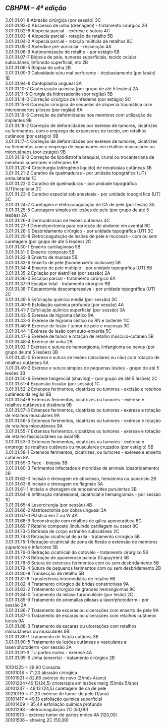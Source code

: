 ## ***CBHPM – 4ª edição***


3.01.01.01-8 Abrasão cirúrgica (por sessão) 3C  
3.01.01.93-0 Abscesso de unha (drenagem) - tratamento cirúrgico 2B  
3.01.01.02-6 Alopecia parcial - exérese e sutura 4C  
3.01.01.03-4 Alopecia parcial - rotação de retalho 5B  
3.01.01.04-2 Alopecia parcial - rotação múltipla de retalhos 8C  
3.01.01.05-0 Apêndice pré-auricular - ressecção 4A  
3.01.01.06-9 Autonomização de retalho - por estágio 5B  
3.01.01.07-7 Biópsia de pele, tumores superficiais, tecido celular subcutâneo,linfonodo superficial, etc 2B  
3.01.01.08-5 Biópsia de unha 2B  
3.01.01.09-3 Calosidade e/ou mal perfurante - desbastamento (por lesão) 1B  
3.01.01.94-8 Cantoplastia ungueal 3A  
3.01.01.10-7 Cauterização química (por grupo de até 5 lesões) 2A   
3.01.01.11-5 Cirurgia da hidrosadenite (por região) 5B  
3.01.01.14-0 Correção cirúrgica de linfedema (por estágio) 9C  
3.01.01.15-8 Correção cirúrgica de sequelas de alopecia traumática com microenxertos pilosos (por região) 6A   
3.01.01.16-6 Correção de deformidades nos membros com utilização de implantes 9B  
3.01.01.18-2 Correção de deformidades por exérese de tumores, cicatrizes ou ferimentos, com o emprego de expansores de tecido, em retalhos cutâneos (por estágio) 9B   
3.01.01.17-4 Correção de deformidades por exérese de tumores, cicatrizes ou ferimentos com o emprego de expansores em retalhos musculares ou miocutâneos (por estágio) 9B   
3.01.01.19-0 Correção de lipodistrofia braquial, crural ou trocanteriana de membros superiores e inferiores 9A  
3.01.01.20-4 Criocirurgia (nitrogênio líquido) de neoplasias cutâneas 3B   
3.01.01.21-2 Curativo de queimaduras - por unidade topográfica (UT) ambulatorial 1C   
3.01.01.22-0 Curativo de queimaduras - por unidade topográfica (UT)hospitalar 2C   
3.01.01.23-9 Curativo especial sob anestesia - por unidade topográfica (UT) 2C   
3.01.01.24-7 Curetagem e eletrocoagulação de CA de pele (por lesão) 3A   
3.01.01.25-5 Curetagem simples de lesões de pele (por grupo de até 5 lesões) 2A   
3.01.01.26-3 Dermoabrasão de lesões cutâneas 4C   
3.01.01.27-1 Dermolipectomia para correção de abdome em avental 9C   
3.01.01.28-0 Desbridamento cirúrgico - por unidade topográfica (UT) 3C   
3.01.01.29-8 Eletrocoagulação de lesões de pele e mucosas - com ou sem curetagem (por grupo de até 5 lesões) 2C   
3.01.01.30-1 Enxerto cartilaginoso 5B   
3.01.01.31-0 Enxerto composto 5B  
3.01.01.32-8 Enxerto de mucosa 5B   
3.01.01.33-6 Enxerto de pele (homoenxerto inclusive) 5B   
3.01.01.34-4 Enxerto de pele múltiplo - por unidade topográfica (UT) 5B   
3.01.01.35-2 Epilação por eletrólise (por sessão) 2A   
3.01.01.36-0 Escalpo parcial - tratamento cirúrgico 6A   
3.01.01.37-9 Escalpo total - tratamento cirúrgico 9B   
3.01.01.38-7 Escarotomia descompressiva - por unidade topográfica (UT) 2C   
3.01.01.39-5 Esfoliação química média (por sessão) 3C   
3.01.01.40-9 Esfoliação química profunda (por sessão) 4A   
3.01.01.41-7 Esfoliação química superficial (por sessão) 3A   
3.01.01.42-5 Exérese de higroma cístico 9A   
3.01.01.43-3 Exérese de higroma cístico no RN e lactente 11C   
3.01.01.46-8 Exérese de lesão / tumor de pele e mucosas 3C   
3.01.01.44-1 Exérese de lesão com auto-enxertia 5C   
3.01.01.47-6 Exérese de tumor e rotação de retalho músculo-cutâneo 5B   
3.01.01.48-4 Exérese de unha 2B   
3.01.01.92-1 Exérese e sutura de hemangioma, linfangioma ou nevus (por grupo de até 5 lesões) 3B   
3.01.01.45-0 Exérese e sutura de lesões (circulares ou não) com rotação de retalhos cutâneos 5A   
3.01.01.49-2 Exérese e sutura simples de pequenas lesões - grupo de até 5 lesões 3B   
3.01.01.50-6 Exérese tangencial (shaving) - (por grupo de até 5 lesões) 2C   
3.01.01.51-4 Expansão tissular (por sessão) 1C   
3.01.01.52-2 Extensos ferimentos, cicatrizes ou tumores - excisão e retalhos cutâneos da região 8B   
3.01.01.54-9 Extensos ferimentos, cicatrizes ou tumores - exérese e retalhos cutâneos à distância 9B   
3.01.01.57-3 Extensos ferimentos, cicatrizes ou tumores - exérese e rotação de retalhos musculares 9A   
3.01.01.56-5 Extensos ferimentos, cicatrizes ou tumores - exérese e rotação de retalhos miocutâneos 9A   
3.01.01.55-7 Extensos ferimentos, cicatrizes ou tumores - exérese e rotação de retalho fasciocutâneo ou axial 9B   
3.01.01.53-0 Extensos ferimentos, cicatrizes ou tumores - exérese e emprego de retalhos cutâneos ou musculares cruzados (por estágio) 9B   
3.01.01.58-1 Extensos ferimentos, cicatrizes, ou tumores - exérese e enxerto cutâneo 8A   
3.01.01.59-0 Face - biópsia 3B   
3.01.01.60-3 Ferimentos infectados e mordidas de animais (desbridamento) 2B   
3.01.01.62-0 Incisão e drenagem de abscesso, hematoma ou panarício 2B   
3.01.01.63-8 Incisão e drenagem de flegmão 3A   
3.01.01.61-1 Incisão e drenagem de tenossinovites purulentas 3B   
3.01.01.64-6 Infiltração intralesional, cicatricial e hemangiomas - por sessão 1C   
3.01.01.65-4 Lasercirurgia (por sessão) 4B   
3.01.01.66-2 Matricectomia por dobra ungueal 3A   
3.01.01.67-0 Plástica em Z ou W 4A   
3.01.01.68-9 Reconstrução com retalhos de gálea aponeurótica 8C   
3.01.01.69-7 Retalho composto (incluindo cartilagem ou osso) 8C   
3.01.01.73-5 Retirada de corpo estranho subcutâneo 2C   
3.01.01.74-3 Retração cicatricial de axila - tratamento cirúrgico 5B   
3.01.01.75-1 Retração cicatricial de zona de flexão e extensão de membros superiores e inferiores 5B   
3.01.01.76-0 Retração cicatricial do cotovelo - tratamento cirúrgico 5B   
3.01.01.77-8 Retração de aponevrose palmar (Dupuytren) 5B   
3.01.01.78-6 Sutura de extensos ferimentos com ou sem desbridamento 5B   
3.01.01.79-4 Sutura de pequenos ferimentos com ou sem desbridamento 2B   
3.01.01.80-8 Transecção de retalho 5B   
3.01.01.81-6 Transferência intermediária de retalho 5B   
3.01.01.82-4 Tratamento cirúrgico de bridas constrictivas 9A   
3.01.01.83-2 Tratamento cirúrgico de grandes hemangiomas 9C   
3.01.01.84-0 Tratamento da miiase furunculóide (por lesão) 2C   
3.01.01.85-9 Tratamento de anomalias pilosas a laser/photoderm - por sessão 2A   
3.01.01.86-7 Tratamento de escaras ou ulcerações com enxerto de pele 9A   
3.01.01.87-5 Tratamento de escaras ou ulcerações com retalhos cutâneos locais 9A   
3.01.01.88-3 Tratamento de escaras ou ulcerações com retalhos miocutâneos ou musculares 9B  
3.01.01.89-1 Tratamento de fístula cutânea 3B   
3.01.01.90-5 Tratamento de lesões cutâneas e vasculares a laser/photoderm \-por sessão 2A   
3.01.01.91-3 TU partes moles - exérese 4A  
3.01.01.95-6 Unha (enxerto) - tratamento cirúrgico 2B 

10101225 \= 29,90 Consulta  
30101018 \= 71,20 abrasão cirúrgica  
30101921 \= 62,66 exérese de nevo (2/mês 4/ano)  
30101204=49,13(24,5) crioterapia em lesões malig (5/mês 5/ano)  
30101247 \= 49,13 (24,5) curetagem de ca de pele  
30210119 \= 71,20 exérese de tumor de pele (1/ano)  
30101417 \= 49,13 esfoliação química superficial  
30101409 \= 85,44 esfoliação química profunda   
30101298 – eletrocoagulação			2C (50,00)  
30101913 – exérese tumor de partes moles		4A (120,00)  
30101506 – shaving 						2C (50,00)

